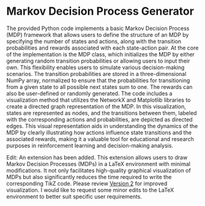 # Markov Decision Process Generator

The provided Python code implements a basic Markov Decision Process (MDP) framework that allows users to define the structure of an MDP by specifying the number of states and actions, along with the transition probabilities and rewards associated with each state-action pair. At the core of the implementation is the MDP class, which initializes the MDP by either generating random transition probabilities or allowing users to input their own. This flexibility enables users to simulate various decision-making scenarios. The transition probabilities are stored in a three-dimensional NumPy array, normalized to ensure that the probabilities for transitioning from a given state to all possible next states sum to one. The rewards can also be user-defined or randomly generated. The code includes a visualization method that utilizes the NetworkX and Matplotlib libraries to create a directed graph representation of the MDP. In this visualization, states are represented as nodes, and the transitions between them, labeled with the corresponding actions and probabilities, are depicted as directed edges. This visual representation aids in understanding the dynamics of the MDP by clearly illustrating how actions influence state transitions and the associated rewards, making it a valuable tool for educational and research purposes in reinforcement learning and decision-making analysis.

Edit: An extension has been added. This extension allows users to draw Markov Decision Processes (MDPs) in a LaTeX environment with minimal modifications. It not only facilitates high-quality graphical visualization of MDPs but also significantly reduces the time required to write the corresponding TikZ code. Please review [Version 2]() for improved visualization. I would like to request some minor edits to the LaTeX environment to better suit specific user requirements.


